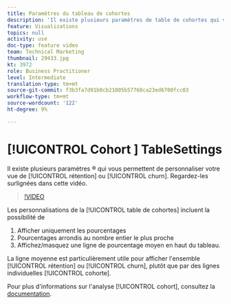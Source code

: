 ```yaml
---
title: Paramètres du tableau de cohortes
description: 'Il existe plusieurs paramètres de table de cohortes qui vous permettent de personnaliser votre vue de rétention ou d’exécution. Regardez-les surlignées dans cette vidéo. '
feature: Visualizations
topics: null
activity: use
doc-type: feature video
team: Technical Marketing
thumbnail: 29433.jpg
kt: 3972
role: Business Practitioner
level: Intermediate
translation-type: tm+mt
source-git-commit: f3b3fa7d91b0cb21005b57768ca23ed6700fcc03
workflow-type: tm+mt
source-wordcount: '122'
ht-degree: 9%

---
```



# [!UICONTROL Cohort ] TableSettings

Il existe plusieurs paramètres ® qui vous permettent de personnaliser votre vue de [!UICONTROL rétention] ou [!UICONTROL churn]. Regardez-les surlignées dans cette vidéo.

>[!VIDEO](https://video.tv.adobe.com/v/29433/?quality=12)

Les personnalisations de la [!UICONTROL table de cohortes] incluent la possibilité de

1. Afficher uniquement les pourcentages
1. Pourcentages arrondis au nombre entier le plus proche
1. Affichez/masquez une ligne de pourcentage moyen en haut du tableau.

La ligne moyenne est particulièrement utile pour afficher l&#39;ensemble [!UICONTROL rétention] ou [!UICONTROL churn], plutôt que par des lignes individuelles [!UICONTROL cohorte].

Pour plus d&#39;informations sur l&#39;analyse [!UICONTROL cohort], consultez la [documentation](https://docs.adobe.com/help/fr-FR/analytics/analyze/analysis-workspace/visualizations/cohort-table/t-cohort.html).
